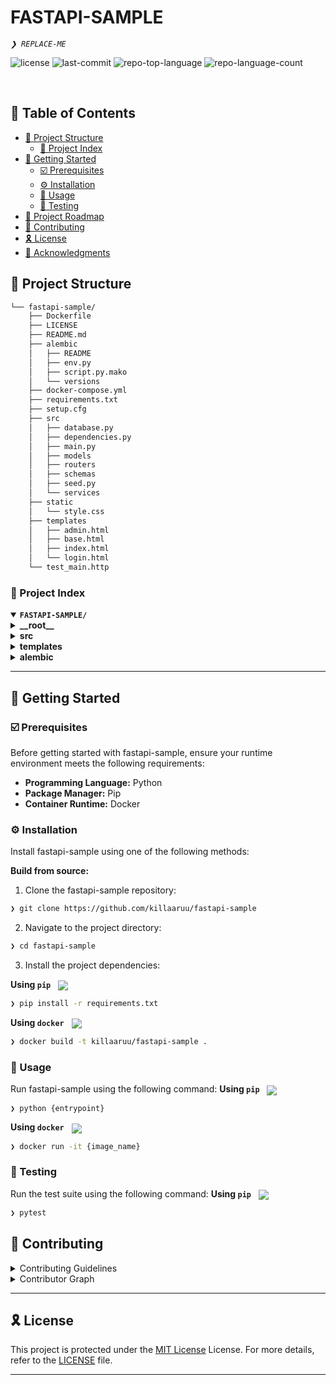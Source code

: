 <div align="left" style="position: relative;">
<h1>FASTAPI-SAMPLE</h1>
<p align="left">
	<em><code>❯ REPLACE-ME</code></em>
</p>
<p align="left">
	<img src="https://img.shields.io/github/license/killaaruu/fastapi-sample?style=default&logo=opensourceinitiative&logoColor=white&color=cba789" alt="license">
	<img src="https://img.shields.io/github/last-commit/killaaruu/fastapi-sample?style=default&logo=git&logoColor=white&color=cba789" alt="last-commit">
	<img src="https://img.shields.io/github/languages/top/killaaruu/fastapi-sample?style=default&color=cba789" alt="repo-top-language">
	<img src="https://img.shields.io/github/languages/count/killaaruu/fastapi-sample?style=default&color=cba789" alt="repo-language-count">
</p>
<p align="left"><!-- default option, no dependency badges. -->
</p>
<p align="left">
	<!-- default option, no dependency badges. -->
</p>
</div>
<br clear="right">

## 🔗 Table of Contents
- [📁 Project Structure](#-project-structure)
  - [📂 Project Index](#-project-index)
- [🚀 Getting Started](#-getting-started)
  - [☑️ Prerequisites](#-prerequisites)
  - [⚙️ Installation](#-installation)
  - [🤖 Usage](#🤖-usage)
  - [🧪 Testing](#🧪-testing)
- [📌 Project Roadmap](#-project-roadmap)
- [🔰 Contributing](#-contributing)
- [🎗 License](#-license)
- [🙌 Acknowledgments](#-acknowledgments)


## 📁 Project Structure

```sh
└── fastapi-sample/
    ├── Dockerfile
    ├── LICENSE
    ├── README.md
    ├── alembic
    │   ├── README
    │   ├── env.py
    │   ├── script.py.mako
    │   └── versions
    ├── docker-compose.yml
    ├── requirements.txt
    ├── setup.cfg
    ├── src
    │   ├── database.py
    │   ├── dependencies.py
    │   ├── main.py
    │   ├── models
    │   ├── routers
    │   ├── schemas
    │   ├── seed.py
    │   └── services
    ├── static
    │   └── style.css
    ├── templates
    │   ├── admin.html
    │   ├── base.html
    │   ├── index.html
    │   └── login.html
    └── test_main.http
```


### 📂 Project Index
<details open>
	<summary><b><code>FASTAPI-SAMPLE/</code></b></summary>
	<details> <!-- __root__ Submodule -->
		<summary><b>__root__</b></summary>
		<blockquote>
			<table>
			<tr>
				<td><b><a href='https://github.com/killaaruu/fastapi-sample/blob/master/test_main.http'>test_main.http</a></b></td>
				<td><code>❯ REPLACE-ME</code></td>
			</tr>
			<tr>
				<td><b><a href='https://github.com/killaaruu/fastapi-sample/blob/master/requirements.txt'>requirements.txt</a></b></td>
				<td><code>❯ REPLACE-ME</code></td>
			</tr>
			<tr>
				<td><b><a href='https://github.com/killaaruu/fastapi-sample/blob/master/docker-compose.yml'>docker-compose.yml</a></b></td>
				<td><code>❯ REPLACE-ME</code></td>
			</tr>
			<tr>
				<td><b><a href='https://github.com/killaaruu/fastapi-sample/blob/master/Dockerfile'>Dockerfile</a></b></td>
				<td><code>❯ REPLACE-ME</code></td>
			</tr>
			</table>
		</blockquote>
	</details>
	<details> <!-- src Submodule -->
		<summary><b>src</b></summary>
		<blockquote>
			<table>
			<tr>
				<td><b><a href='https://github.com/killaaruu/fastapi-sample/blob/master/src/seed.py'>seed.py</a></b></td>
				<td><code>❯ REPLACE-ME</code></td>
			</tr>
			<tr>
				<td><b><a href='https://github.com/killaaruu/fastapi-sample/blob/master/src/database.py'>database.py</a></b></td>
				<td><code>❯ REPLACE-ME</code></td>
			</tr>
			<tr>
				<td><b><a href='https://github.com/killaaruu/fastapi-sample/blob/master/src/dependencies.py'>dependencies.py</a></b></td>
				<td><code>❯ REPLACE-ME</code></td>
			</tr>
			<tr>
				<td><b><a href='https://github.com/killaaruu/fastapi-sample/blob/master/src/main.py'>main.py</a></b></td>
				<td><code>❯ REPLACE-ME</code></td>
			</tr>
			</table>
			<details>
				<summary><b>schemas</b></summary>
				<blockquote>
					<table>
					<tr>
						<td><b><a href='https://github.com/killaaruu/fastapi-sample/blob/master/src/schemas/expense.py'>expense.py</a></b></td>
						<td><code>❯ REPLACE-ME</code></td>
					</tr>
					<tr>
						<td><b><a href='https://github.com/killaaruu/fastapi-sample/blob/master/src/schemas/auth.py'>auth.py</a></b></td>
						<td><code>❯ REPLACE-ME</code></td>
					</tr>
					</table>
				</blockquote>
			</details>
			<details>
				<summary><b>routers</b></summary>
				<blockquote>
					<table>
					<tr>
						<td><b><a href='https://github.com/killaaruu/fastapi-sample/blob/master/src/routers/expenses.py'>expenses.py</a></b></td>
						<td><code>❯ REPLACE-ME</code></td>
					</tr>
					<tr>
						<td><b><a href='https://github.com/killaaruu/fastapi-sample/blob/master/src/routers/admin.py'>admin.py</a></b></td>
						<td><code>❯ REPLACE-ME</code></td>
					</tr>
					</table>
				</blockquote>
			</details>
			<details>
				<summary><b>models</b></summary>
				<blockquote>
					<table>
					<tr>
						<td><b><a href='https://github.com/killaaruu/fastapi-sample/blob/master/src/models/expense.py'>expense.py</a></b></td>
						<td><code>❯ REPLACE-ME</code></td>
					</tr>
					<tr>
						<td><b><a href='https://github.com/killaaruu/fastapi-sample/blob/master/src/models/category.py'>category.py</a></b></td>
						<td><code>❯ REPLACE-ME</code></td>
					</tr>
					<tr>
						<td><b><a href='https://github.com/killaaruu/fastapi-sample/blob/master/src/models/user.py'>user.py</a></b></td>
						<td><code>❯ REPLACE-ME</code></td>
					</tr>
					</table>
				</blockquote>
			</details>
			<details>
				<summary><b>services</b></summary>
				<blockquote>
					<table>
					<tr>
						<td><b><a href='https://github.com/killaaruu/fastapi-sample/blob/master/src/services/exchange.py'>exchange.py</a></b></td>
						<td><code>❯ REPLACE-ME</code></td>
					</tr>
					<tr>
						<td><b><a href='https://github.com/killaaruu/fastapi-sample/blob/master/src/services/auth.py'>auth.py</a></b></td>
						<td><code>❯ REPLACE-ME</code></td>
					</tr>
					</table>
				</blockquote>
			</details>
		</blockquote>
	</details>
	<details> <!-- templates Submodule -->
		<summary><b>templates</b></summary>
		<blockquote>
			<table>
			<tr>
				<td><b><a href='https://github.com/killaaruu/fastapi-sample/blob/master/templates/admin.html'>admin.html</a></b></td>
				<td><code>❯ REPLACE-ME</code></td>
			</tr>
			<tr>
				<td><b><a href='https://github.com/killaaruu/fastapi-sample/blob/master/templates/login.html'>login.html</a></b></td>
				<td><code>❯ REPLACE-ME</code></td>
			</tr>
			<tr>
				<td><b><a href='https://github.com/killaaruu/fastapi-sample/blob/master/templates/index.html'>index.html</a></b></td>
				<td><code>❯ REPLACE-ME</code></td>
			</tr>
			<tr>
				<td><b><a href='https://github.com/killaaruu/fastapi-sample/blob/master/templates/base.html'>base.html</a></b></td>
				<td><code>❯ REPLACE-ME</code></td>
			</tr>
			</table>
		</blockquote>
	</details>
	<details> <!-- alembic Submodule -->
		<summary><b>alembic</b></summary>
		<blockquote>
			<table>
			<tr>
				<td><b><a href='https://github.com/killaaruu/fastapi-sample/blob/master/alembic/script.py.mako'>script.py.mako</a></b></td>
				<td><code>❯ REPLACE-ME</code></td>
			</tr>
			<tr>
				<td><b><a href='https://github.com/killaaruu/fastapi-sample/blob/master/alembic/env.py'>env.py</a></b></td>
				<td><code>❯ REPLACE-ME</code></td>
			</tr>
			</table>
			<details>
				<summary><b>versions</b></summary>
				<blockquote>
					<table>
					<tr>
						<td><b><a href='https://github.com/killaaruu/fastapi-sample/blob/master/alembic/versions/96745b94a1d4_init.py'>96745b94a1d4_init.py</a></b></td>
						<td><code>❯ REPLACE-ME</code></td>
					</tr>
					</table>
				</blockquote>
			</details>
		</blockquote>
	</details>
</details>

---
## 🚀 Getting Started

### ☑️ Prerequisites

Before getting started with fastapi-sample, ensure your runtime environment meets the following requirements:

- **Programming Language:** Python
- **Package Manager:** Pip
- **Container Runtime:** Docker


### ⚙️ Installation

Install fastapi-sample using one of the following methods:

**Build from source:**

1. Clone the fastapi-sample repository:
```sh
❯ git clone https://github.com/killaaruu/fastapi-sample
```

2. Navigate to the project directory:
```sh
❯ cd fastapi-sample
```

3. Install the project dependencies:


**Using `pip`** &nbsp; [<img align="center" src="https://img.shields.io/badge/Pip-3776AB.svg?style={badge_style}&logo=pypi&logoColor=white" />](https://pypi.org/project/pip/)

```sh
❯ pip install -r requirements.txt
```


**Using `docker`** &nbsp; [<img align="center" src="https://img.shields.io/badge/Docker-2CA5E0.svg?style={badge_style}&logo=docker&logoColor=white" />](https://www.docker.com/)

```sh
❯ docker build -t killaaruu/fastapi-sample .
```




### 🤖 Usage
Run fastapi-sample using the following command:
**Using `pip`** &nbsp; [<img align="center" src="https://img.shields.io/badge/Pip-3776AB.svg?style={badge_style}&logo=pypi&logoColor=white" />](https://pypi.org/project/pip/)

```sh
❯ python {entrypoint}
```


**Using `docker`** &nbsp; [<img align="center" src="https://img.shields.io/badge/Docker-2CA5E0.svg?style={badge_style}&logo=docker&logoColor=white" />](https://www.docker.com/)

```sh
❯ docker run -it {image_name}
```


### 🧪 Testing
Run the test suite using the following command:
**Using `pip`** &nbsp; [<img align="center" src="https://img.shields.io/badge/Pip-3776AB.svg?style={badge_style}&logo=pypi&logoColor=white" />](https://pypi.org/project/pip/)

```sh
❯ pytest
```


## 🔰 Contributing

<details closed>
<summary>Contributing Guidelines</summary>

1. **Fork the Repository**: Start by forking the project repository to your github account.
2. **Clone Locally**: Clone the forked repository to your local machine using a git client.
   ```sh
   git clone https://github.com/killaaruu/fastapi-sample
   ```
3. **Create a New Branch**: Always work on a new branch, giving it a descriptive name.
   ```sh
   git checkout -b new-feature-x
   ```
4. **Make Your Changes**: Develop and test your changes locally.
5. **Commit Your Changes**: Commit with a clear message describing your updates.
   ```sh
   git commit -m 'Implemented new feature x.'
   ```
6. **Push to github**: Push the changes to your forked repository.
   ```sh
   git push origin new-feature-x
   ```
7. **Submit a Pull Request**: Create a PR against the original project repository. Clearly describe the changes and their motivations.
8. **Review**: Once your PR is reviewed and approved, it will be merged into the main branch. Congratulations on your contribution!
</details>

<details closed>
<summary>Contributor Graph</summary>
<br>
<p align="left">
   <a href="https://github.com{/killaaruu/fastapi-sample/}graphs/contributors">
      <img src="https://contrib.rocks/image?repo=killaaruu/fastapi-sample">
   </a>
</p>
</details>

---

## 🎗 License

This project is protected under the [MIT License](https://mit-license.org/) License. For more details, refer to the [LICENSE](https://choosealicense.com/licenses/) file.

---

